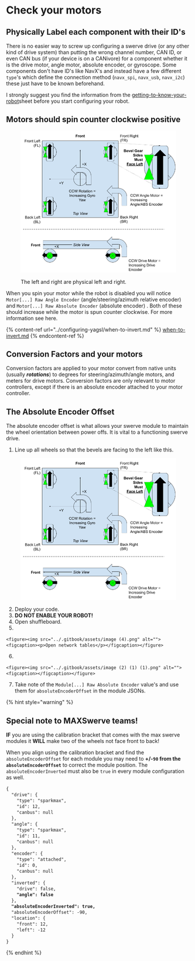 # Check your motors

## Physically Label each component with their ID's

There is no easier way to screw up configuring a swerve drive (or any other kind of drive system) than putting the wrong channel number, CAN ID, or even CAN bus (if your device is on a CANivore) for a component whether it is the drive motor, angle motor, absolute encoder, or gyroscope. Some components don't have ID's like NavX's and instead have a few different `type`'s which define the connection method (`navx_spi`, `navx_usb`, `navx_i2c`) these just have to be known beforehand.

I strongly suggest you find the information from the [getting-to-know-your-robot](../configuring-yagsl/getting-to-know-your-robot/ "mention")sheet before you start configuring your robot.

## Motors should spin counter clockwise positive

<figure><img src="../.gitbook/assets/image (14).png" alt=""><figcaption><p>The left and right are physical left and right.</p></figcaption></figure>

When you spin your motor while the robot is disabled you will notice `Motor[...] Raw Angle Encoder` (angle/steering/azimuth relative encoder) and `Motor[...] Raw Absolute Encoder` (absolute encoder) . Both of these should increase while the motor is spun counter clockwise. For more information see here.

{% content-ref url="../configuring-yagsl/when-to-invert.md" %}
[when-to-invert.md](../configuring-yagsl/when-to-invert.md)
{% endcontent-ref %}

## Conversion Factors and your motors

Conversion factors are applied to your motor convert from native units (usually _**rotations**_) to degrees for steering/azimuth/angle motors, and meters for drive motors. Conversion factors are only relevant to motor controllers, except if there is an absolute encoder attached to your motor controller.

## The Absolute Encoder Offset

The absolute encoder offset is what allows your swerve module to maintain the wheel orientation between power offs. It is vital to a functioning swerve drive.&#x20;

1. Line up all wheels so that the bevels are facing to the left like this.

<figure><img src="../.gitbook/assets/image (14).png" alt=""><figcaption></figcaption></figure>

2. Deploy your code.
3. **DO NOT ENABLE YOUR ROBOT!**
4. Open shuffleboard.
5.

    <figure><img src="../.gitbook/assets/image (4).png" alt=""><figcaption><p>Open network tables</p></figcaption></figure>


6.

    <figure><img src="../.gitbook/assets/image (2) (1) (1).png" alt=""><figcaption></figcaption></figure>


7. Take note of the `Module[...] Raw Absolute Encoder` value's and use them for `absoluteEncoderOffset` in the module JSONs.

{% hint style="warning" %}
## Special note to MAXSwerve teams!

**IF** you are using the calibration bracket that comes with the max swerve modules it **WILL** make two of the wheels not face front to back!

When you align using the calibration bracket and find the `absoluteEncoderOffset` for each module you may need to **+/-`90` from the `absoluteEncoderOffset`** to correct the module position. The `absoluteEncoderInverted` must also be `true` in every module configuration as well.

<pre class="language-json"><code class="lang-json">{
  "drive": {
    "type": "sparkmax",
    "id": 12,
    "canbus": null
  },
  "angle": {
    "type": "sparkmax",
    "id": 11,
    "canbus": null
  },
  "encoder": {
    "type": "attached",
    "id": 0,
    "canbus": null
  },
  "inverted": {
    "drive": false,
<strong>    "angle": false
</strong>  },
<strong>  "absoluteEncoderInverted": true,
</strong>  "absoluteEncoderOffset": -90,
  "location": {
    "front": 12,
    "left": -12
  }
}
</code></pre>
{% endhint %}

